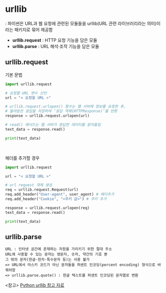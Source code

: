 # urllib
: 파이썬은 URL과 웹 요청에 관련된 모듈들을 urllib(URL 관련 라이브러리라는 의미)이라는 패키지로 묶어 제공함
+ <strong>urllib.request</strong> : HTTP 요청 기능을 담은 모듈
+ <strong>urllib.parse</strong> : URL 해석·조작 기능을 담은 모듈

## urllib.request
기본 문법
```python
import urllib.request

# 요청할 URL 변수 선언
url = "< 요청할 URL >" 

# urllib.request.urlopen() 함수는 웹 서버에 정보를 요청한 후,
# 돌려받은 응답을 저장하여 ‘응답 객체(HTTPResponse)’를 반환
response = urllib.request.urlopen(url)    

# read() 메서드는 웹 서버가 응답한 데이터를 읽어들임
text_data = response.read()                    

print(text_data)
```
<br>

헤더를 추가할 경우
```python
import urllib.request

url = "< 요청할 URL >" 

# url request 객체 생성
req = urllib.request.Request(url)
req.add_header("User-agent", user_agent) # 헤더추가 
req.add_header("Cookie", "<쿠키 값>") # 쿠키 추가

response = urllib.request.urlopen(req)    
text_data = response.read()                    

print(text_data)
```

## urllib.parse
```
URL : 인터넷 공간에 존재하는 자원을 가리키기 위한 절대 주소
URL에 사용할 수 있는 문자는 영문자, 숫자, 약간의 기호 뿐
그 밖의 문자(한글·한자·특수문자 등)는 사용 불가
=> URL에서 아스키 코드가 아닌 문자들을 퍼센트 인코딩(percent encoding) 형식으로 바꿔야함
=> urllib.parse.quote() : 한글 텍스트를 퍼센트 인코딩된 문자열로 변환
```

<참고> [Python urllib 참고 자료](https://python.bakyeono.net/chapter-11-5.html)
